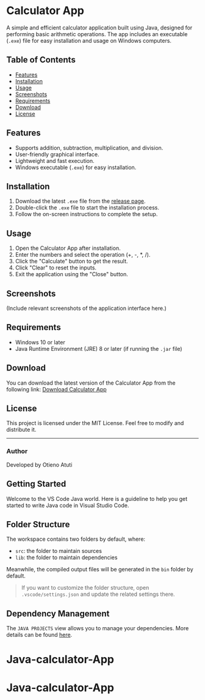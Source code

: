 # Calculator App

A simple and efficient calculator application built using Java, designed for performing basic arithmetic operations. The app includes an executable (`.exe`) file for easy installation and usage on Windows computers.

## Table of Contents
- [Features](#features)
- [Installation](#installation)
- [Usage](#usage)
- [Screenshots](#screenshots)
- [Requirements](#requirements)
- [Download](#download)
- [License](#license)

## Features
- Supports addition, subtraction, multiplication, and division.
- User-friendly graphical interface.
- Lightweight and fast execution.
- Windows executable (`.exe`) for easy installation.

## Installation
1. Download the latest `.exe` file from the [release page](#download).
2. Double-click the `.exe` file to start the installation process.
3. Follow the on-screen instructions to complete the setup.

## Usage
1. Open the Calculator App after installation.
2. Enter the numbers and select the operation (+, -, *, /).
3. Click the "Calculate" button to get the result.
4. Click "Clear" to reset the inputs.
5. Exit the application using the "Close" button.

## Screenshots
(Include relevant screenshots of the application interface here.)

## Requirements
- Windows 10 or later
- Java Runtime Environment (JRE) 8 or later (if running the `.jar` file)

## Download
You can download the latest version of the Calculator App from the following link:
[Download Calculator App](#)

## License
This project is licensed under the MIT License. Feel free to modify and distribute it.

---

### Author
Developed by Otieno Atuti


## Getting Started

Welcome to the VS Code Java world. Here is a guideline to help you get started to write Java code in Visual Studio Code.

## Folder Structure

The workspace contains two folders by default, where:

- `src`: the folder to maintain sources
- `lib`: the folder to maintain dependencies

Meanwhile, the compiled output files will be generated in the `bin` folder by default.

> If you want to customize the folder structure, open `.vscode/settings.json` and update the related settings there.

## Dependency Management

The `JAVA PROJECTS` view allows you to manage your dependencies. More details can be found [here](https://github.com/microsoft/vscode-java-dependency#manage-dependencies).
# Java-calculator-App
# Java-calculator-App
